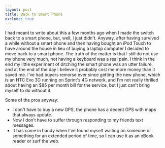 ```yaml
---
layout: post
title: Back to Smart Phone
exclude: true
---
```


I had meant to write about this a few months ago when I made the switch back to a smart phone, but, well, I just didn't. Anyway, after having survived a while without a smart phone and then having bought an iPod Touch to have around the house in lieu of buying a laptop computer I decided to move back to a smart phone. The truth of the matter is that I still do not use my phone very much, not having a keyboard was a real pain. I think in the end my little experiment of ditching the smart phone was an utter failure, and at the end of the day I believe it probably cost me more money than it saved me. I've had buyers remorse ever since getting the new phone, which is an HTC Evo 3D running on Sprint's 4G network, and I'm not really thrilled about having an $85 per month bill for the service, but I just can't bring myself to do without it.

Some of the pros anyway:

- I don't have to buy a new GPS, the phone has a decent GPS with maps that always update.
- Now I don't have to suffer through responding to my friends text messages.
- It has come in handy when I've found myself waiting on someone or something for an extended period of time, so I can use it as an eBook reader or surf the web.